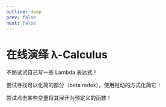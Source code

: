 ```yaml
---
outline: deep
prev: false
next: false
---
```


# 在线演绎 λ-Calculus

不妨试试自己写一些 Lambda 表达式！

尝试寻找可以化简的部分（beta redex），使用拖动的方式化简它！

尝试点击某些变量将其展开为预定义的函数！

<script setup>
import LambdaPlayground from '../components/LambdaPlayground.vue'
</script>

<ClientOnly>
  <LambdaPlayground />
</ClientOnly>